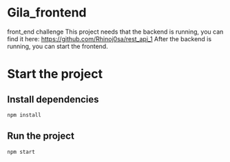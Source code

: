 # Gila_frontend
front_end challenge
This project needs that the backend is running, you can find it here:
https://github.com/Rhinoj0sa/rest_api_1
After the backend is running, you can start the frontend.
# Start the project

## Install dependencies
```npm install```
## Run the project
```npm start```
